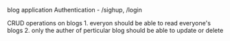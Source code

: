 blog application
Authentication - /sighup, /login

CRUD operations on blogs
        1. everyon should be able to read everyone's blogs
        2. only the auther of perticular blog should be able to update or delete